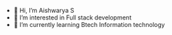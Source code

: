 - 👋 Hi, I’m Aishwarya S
- 👀 I’m interested in Full stack development
- 🌱 I’m currently learning Btech Information technology



<!---
aish9840318584/aish9840318584 is a ✨ special ✨ repository because its `README.md` (this file) appears on your GitHub profile.
You can click the Preview link to take a look at your changes.
--->
